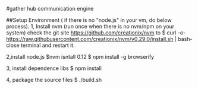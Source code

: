 #gather hub communication engine

##Setup Environment ( if there is no "node.js" in your vm, do below process).
1, Install nvm (run once when there is no nvm/npm on your system)
check the git site https://github.com/creationix/nvm to
$ curl -o- https://raw.githubusercontent.com/creationix/nvm/v0.29.0/install.sh | bash-
close terminal and restart it.

2,install node.js 
$nvm isntall 0.12
$ npm install -g browserify

3, install dependence libs
$ npm install 

4, package the source files
$ ./build.sh

